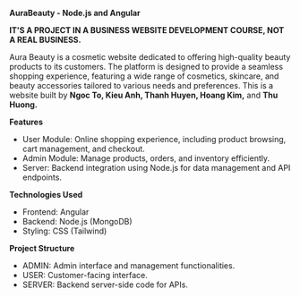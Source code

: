 ****AuraBeauty - Node.js and Angular****

**IT'S A PROJECT IN A BUSINESS WEBSITE DEVELOPMENT COURSE, NOT A REAL BUSINESS.**

Aura Beauty is a cosmetic website dedicated to offering high-quality beauty products to its customers. The platform is designed to provide a seamless shopping experience, featuring a wide range of cosmetics, skincare, and beauty accessories tailored to various needs and preferences. This is a website built by **Ngoc To, Kieu Anh, Thanh Huyen, Hoang Kim,** and **Thu Huong.**

**Features**
- User Module: Online shopping experience, including product browsing, cart management, and checkout.
- Admin Module: Manage products, orders, and inventory efficiently.
- Server: Backend integration using Node.js for data management and API endpoints.

**Technologies Used**
- Frontend: Angular
- Backend: Node.js (MongoDB)
- Styling: CSS (Tailwind)

**Project Structure**
- ADMIN: Admin interface and management functionalities.
- USER: Customer-facing interface.
- SERVER: Backend server-side code for APIs.
